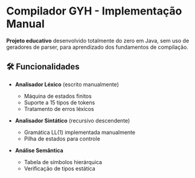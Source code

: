 # Compilador GYH - Implementação Manual

**Projeto educativo** desenvolvido totalmente do zero em Java, sem uso de geradores de parser, para aprendizado dos fundamentos de compilação.

## 🛠️ Funcionalidades
- **Analisador Léxico** (escrito manualmente)
  - Máquina de estados finitos
  - Suporte a 15 tipos de tokens
  - Tratamento de erros léxicos

- **Analisador Sintático** (recursivo descendente)
  - Gramática LL(1) implementada manualmente
  - Pilha de estados para controle

- **Análise Semântica**
  - Tabela de símbolos hierárquica
  - Verificação de tipos estática



